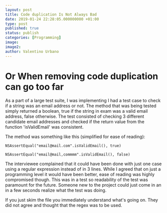```yaml
---
layout: post
title: Code duplication Is Not Always Bad
date: 2019-01-24 22:28:05.000000000 +01:00
type: post
published: true
status: publish
categories: [Programming]
image:
image2:
author: Valentino Urbano
---
```


# Or When removing code duplication can go too far

As a part of a large test suite, I was implementing I had a test case to check if a string was an email address or not. The method that was being tested simply returned a boolean, true if the string in exam was a valid email address, false otherwise. The test consisted of checking 3 different candidate email addresses and checked if the return value from the function 'isValidEmail' was consistent.

The method was something like this (simplified for ease of reading):

```
NSAssertEqual("email@mail.com".isValidEmail(), true)

NSAssertEqual("email@mail,commmm".isValidEmail(), false)
```

The interviewee complained that it could have been done with just one case using a regular expression instead of in 3 lines. While I agreed that on just a programming level it would have been better, ease of reading was highly compromised though. This was in a test so readability of the test was paramount for the future. Someone new to the project could just come in an in a few seconds realize what the test was doing.

If you just skim the file you immediately understand what's going on. They did not agree and thought that the regex was to be used.
